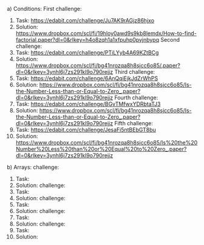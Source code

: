 a) Conditions:
First challenge:
1. Task: https://edabit.com/challenge/Ju7AK9rAGjz86hjxo
2. Solution: https://www.dropbox.com/scl/fi/19hloy0awd9s9kb8lemdx/How-to-find-factorial.paper?dl=0&rlkey=h4o8zqh1a1xfpuhp0pvjnbypq
Second challenge:
1. Task: https://edabit.com/challenge/PTiLYyb4A69KZtBCg
2. Solution: https://www.dropbox.com/scl/fi/bg41nrozqa8h8sjcc6o85/.paper?dl=0&rlkey=3ynhl6j7zs291kl9o790rejjz
Third challenge:
1. Task: https://edabit.com/challenge/6AnQqiEjkJdZrWhPS
2. Solution: https://www.dropbox.com/scl/fi/bg41nrozqa8h8sjcc6o85/Is-the-Number-Less-than-or-Equal-to-Zero_.paper?dl=0&rlkey=3ynhl6j7zs291kl9o790rejjz
Fourth challenge:
1. Task: https://edabit.com/challenge/BGvTMfwxYDRbtaTJ3
2. Solution: https://www.dropbox.com/scl/fi/bg41nrozqa8h8sjcc6o85/Is-the-Number-Less-than-or-Equal-to-Zero_.paper?dl=0&rlkey=3ynhl6j7zs291kl9o790rejjz
Fifth challenge:
1. Task: https://edabit.com/challenge/JesaFi5ntBEbGT8bu
2. Solution: https://www.dropbox.com/scl/fi/bg41nrozqa8h8sjcc6o85/Is%20the%20Number%20Less%20than%20or%20Equal%20to%20Zero_.paper?dl=0&rlkey=3ynhl6j7zs291kl9o790rejjz

b) Arrays: 
challenge:
1. Task: 
2. Solution:
challenge:
1. Task: 
2. Solution:
challenge:
1. Task: 
2. Solution:
challenge:
1. Task: 
2. Solution:
challenge:
1. Task: 
2. Solution:
